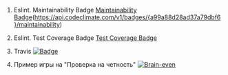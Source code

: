 1. Eslint. Maintainability Badge
[Maintainability Badge](https://api.codeclimate.com/v1/badges/{a99a88d28ad37a79dbf6}/maintainability)(https://api.codeclimate.com/v1/badges/{a99a88d28ad37a79dbf6}/maintainability)

2. Eslint. Test Coverage Badge
[Test Coverage Badge](https://api.codeclimate.com/v1/badges/a99a88d28ad37a79dbf6/test_coverage)

3. Travis
[![Badge](https://travis-ci.org/{AnastasiaTetyueva}/{project-lvl1-s478}.svg?branch=master)](https://travis-ci.org/{AnastasiaTetyueva}/{project-lvl1-s478})

4. Пример игры на "Проверка на четность"
[![Brain-even](https://asciinema.org/connect/{94720f9f-cb7c-4480-9ebd-d7c96a5f324c})](https://asciinema.org/{~Tetyueva})